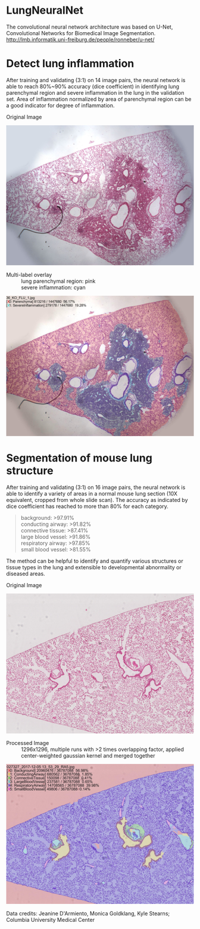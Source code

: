 # LungNeuralNet

The convolutional neural network architecture was based on U-Net, Convolutional Networks for Biomedical Image Segmentation.
http://lmb.informatik.uni-freiburg.de/people/ronneber/u-net/


# Detect lung inflammation  

After training and validating (3:1) on 14 image pairs, the neural network is able to reach 80%~90% accuracy (dice coefficient) in identifying lung parenchymal region and severe inflammation in the lung in the validation set. Area of inflammation normalized by area of parenchymal region can be a good indicator for degree of inflammation.

<dl>
    <dt>Original Image</dt>
</dl>

<img src='2x_field_lung_flu/pred/Original/36_KO_FLU_1.jpg'/>

<dl>
    <dt>Multi-label overlay</dd>
    <dd>lung parenchymal region: pink<br/>severe inflammation: cyan</dd>
</dl>

<img src='2x_field_lung_flu/pred/Parenchyma,SevereInflam1.0_512x512_Unet_8F64-256P2-2_Ca3Ca3SDmpSCa3_SSUuCCa3Ca3_EluSigmoidBcedice1/36_KO_FLU_1.jpe'/>

# Segmentation of mouse lung structure 
After training and validating (3:1) on 16 image pairs, the neural network is able to identify a variety of areas in a normal mouse lung section (10X equivalent, cropped from whole slide scan).
The accuracy as indicated by dice coefficient has reached to more than 80% for each category.<br/>
>background: >97.91% <br/>
conducting airway: >91.82% <br/>
connective tissue: >87.41% <br/>
large blood vessel: >91.86% <br/>
respiratory airway: >97.85% <br/>
small blood vessel: >81.55% <br/>

The method can be helpful to identify and quantify various structures or tissue types in the lung and extensible to developmental abnormality or diseased areas.

<dl>
    <dt>Original Image</dt>
</dl>

<img src='10x_scan_lung_smoke/pred/Original_Back,Cond,Conn,Larg,Resp,Smal/027327_2017-12-05 13_53_29_RA5.jpg'/>


<dl>
    <dt>Processed Image</dt>
    <dd>1296x1296, multiple runs with >2 times overlapping factor, applied center-weighted gaussian kernel and merged together</dl>
</dd>

<img src='10x_scan_lung_smoke/pred/Original_Back,Cond,Conn,Larg,Resp,Smal/027327_2017-12-05 13_53_29_RA5.jpe'/>

Data credits: Jeanine D'Armiento, Monica Goldklang, Kyle Stearns; Columbia University Medical Center
